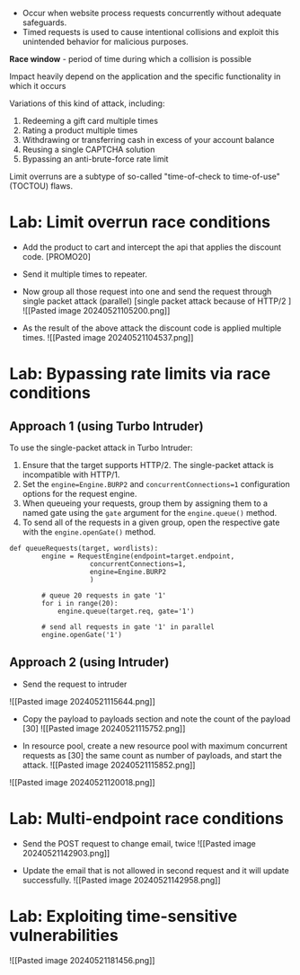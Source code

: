 - Occur when website process requests concurrently without adequate safeguards.
- Timed requests is used to cause intentional collisions and exploit this unintended behavior for malicious purposes.

**Race window** - period of time during which a collision is possible

Impact heavily depend on the application and  the specific functionality in which it occurs

Variations of this kind of attack, including:
1. Redeeming a gift card multiple times
2. Rating a product multiple times
3. Withdrawing or transferring cash in excess of your account balance
4. Reusing a single CAPTCHA solution
5. Bypassing an anti-brute-force rate limit

Limit overruns are a subtype of so-called "time-of-check to time-of-use" (TOCTOU) flaws.


# Lab: Limit overrun race conditions
- Add the product to cart and intercept the api that applies the discount code. [PROMO20]
- Send it multiple times to repeater.
- Now group all those request into one and send the request through  single packet attack (parallel) [single packet attack because of HTTP/2 ]
![[Pasted image 20240521105200.png]]

- As the result of the above attack the  discount code is applied multiple times.
![[Pasted image 20240521104537.png]]



# Lab: Bypassing rate limits via race conditions

## Approach 1 (using Turbo Intruder)
To use the single-packet attack in Turbo Intruder:

1. Ensure that the target supports HTTP/2. The single-packet attack is incompatible with HTTP/1.
2. Set the `engine=Engine.BURP2` and `concurrentConnections=1` configuration options for the request engine.
3. When queueing your requests, group them by assigning them to a named gate using the `gate` argument for the `engine.queue()` method.
4. To send all of the requests in a given group, open the respective gate with the `engine.openGate()` method.

```
def queueRequests(target, wordlists): 
		engine = RequestEngine(endpoint=target.endpoint, 
					concurrentConnections=1, 
					engine=Engine.BURP2 
					) 

		# queue 20 requests in gate '1' 
		for i in range(20): 
			engine.queue(target.req, gate='1') 

		# send all requests in gate '1' in parallel 
		engine.openGate('1')
```


## Approach 2 (using Intruder)

- Send the request to intruder

![[Pasted image 20240521115644.png]]

- Copy the payload to payloads section and note the count of the payload [30]
![[Pasted image 20240521115752.png]]

- In resource pool, create a new resource pool with maximum concurrent requests as [30] the same count as number of payloads, and start the attack.
![[Pasted image 20240521115852.png]]

![[Pasted image 20240521120018.png]]


# Lab: Multi-endpoint race conditions

- Send  the POST request to change email, twice
![[Pasted image 20240521142903.png]]

- Update the email that is not allowed in second request and it will update successfully.
![[Pasted image 20240521142958.png]]


# Lab: Exploiting time-sensitive vulnerabilities

![[Pasted image 20240521181456.png]]